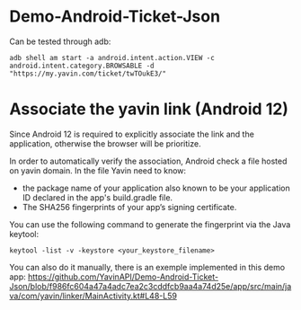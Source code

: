 # Demo-Android-Ticket-Json

Can be tested through adb:
```shell
adb shell am start -a android.intent.action.VIEW -c android.intent.category.BROWSABLE -d "https://my.yavin.com/ticket/twTOukE3/"
```

# Associate the yavin link (Android 12)

Since Android 12 is required to explicitly associate the link and the application, otherwise the browser will be prioritize.<br>

In order to automatically verify the association, Android check a file hosted on yavin domain. In the file Yavin need to know:
- the package name of your application also known to be your application ID declared in the app's build.gradle file.
- The SHA256 fingerprints of your app’s signing certificate. 

You can use the following command to generate the fingerprint via the Java keytool: 
```shell
keytool -list -v -keystore <your_keystore_filename>
```

You can also do it manually, there is an exemple implemented in this demo app:
https://github.com/YavinAPI/Demo-Android-Ticket-Json/blob/f986fc604a47a4adc7ea2c3cddfcb9aa4a74d25e/app/src/main/java/com/yavin/linker/MainActivity.kt#L48-L59
